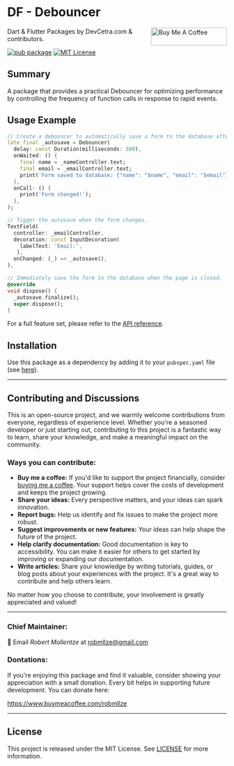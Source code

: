# DF - Debouncer

<a href="https://www.buymeacoffee.com/robmllze" target="_blank"><img align="right" src="https://cdn.buymeacoffee.com/buttons/default-orange.png" alt="Buy Me A Coffee" height="41" width="174"></a>

Dart & Flutter Packages by DevCetra.com & contributors.

[![pub package](https://img.shields.io/pub/v/df_debouncer.svg)](https://pub.dev/packages/df_debouncer)
[![MIT License](https://img.shields.io/badge/License-MIT-blue.svg)](https://raw.githubusercontent.com/robmllze/df_debouncer/main/LICENSE)

## Summary

A package that provides a practical Debouncer for optimizing performance by controlling the frequency of function calls in response to rapid events.

## Usage Example

```dart
// Create a debouncer to automatically save a form to the database after some delay.
late final _autosave = Debouncer(
  delay: const Duration(milliseconds: 500),
  onWaited: () {
    final name = _nameController.text;
    final email = _emailController.text;
    print('Form saved to database: {"name": "$name", "email": "$email"}');
  },
  onCall: () {
    print('Form changed!');
  },
);

// Tigger the autosave when the form changes.
TextField(
  controller: _emailController,
  decoration: const InputDecoration(
    labelText: 'Email:',
   ),
  onChanged: (_) => _autosave(),
),

// Immediately save the form to the database when the page is closed.
@override
void dispose() {
  _autosave.finalize();
  super.dispose();
}
```

For a full feature set, please refer to the [API reference](https://pub.dev/documentation/df_debouncer/).

## Installation

Use this package as a dependency by adding it to your `pubspec.yaml` file (see [here](https://pub.dev/packages/df_debouncer/install)).

---

## Contributing and Discussions

This is an open-source project, and we warmly welcome contributions from everyone, regardless of experience level. Whether you're a seasoned developer or just starting out, contributing to this project is a fantastic way to learn, share your knowledge, and make a meaningful impact on the community.

### Ways you can contribute:

- **Buy me a coffee:** If you'd like to support the project financially, consider [buying me a coffee](https://www.buymeacoffee.com/robmllze). Your support helps cover the costs of development and keeps the project growing.
- **Share your ideas:** Every perspective matters, and your ideas can spark innovation.
- **Report bugs:** Help us identify and fix issues to make the project more robust.
- **Suggest improvements or new features:** Your ideas can help shape the future of the project.
- **Help clarify documentation:** Good documentation is key to accessibility. You can make it easier for others to get started by improving or expanding our documentation.
- **Write articles:** Share your knowledge by writing tutorials, guides, or blog posts about your experiences with the project. It's a great way to contribute and help others learn.

No matter how you choose to contribute, your involvement is greatly appreciated and valued!

---

### Chief Maintainer:

📧 Email _Robert Mollentze_ at robmllze@gmail.com

### Dontations:

If you're enjoying this package and find it valuable, consider showing your appreciation with a small donation. Every bit helps in supporting future development. You can donate here:

https://www.buymeacoffee.com/robmllze

---

## License

This project is released under the MIT License. See [LICENSE](https://raw.githubusercontent.com/robmllze/df_debouncer/main/LICENSE) for more information.
